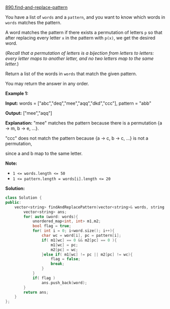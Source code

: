 [890.find-and-replace-pattern](https://leetcode.com/problems/find-and-replace-pattern/)  

You have a list of `words` and a `pattern`, and you want to know which words in `words` matches the pattern.

A word matches the pattern if there exists a permutation of letters `p` so that after replacing every letter `x` in the pattern with `p(x)`, we get the desired word.

(_Recall that a permutation of letters is a bijection from letters to letters: every letter maps to another letter, and no two letters map to the same letter._)

Return a list of the words in `words` that match the given pattern. 

You may return the answer in any order.

**Example 1:**

  
**Input:** words = \["abc","deq","mee","aqq","dkd","ccc"\], pattern = "abb"
  
**Output:** \["mee","aqq"\]
  
**Explanation:** "mee" matches the pattern because there is a permutation {a -> m, b -> e, ...}. 
  
"ccc" does not match the pattern because {a -> c, b -> c, ...} is not a permutation,
  
since a and b map to the same letter.

**Note:**

*   `1 <= words.length <= 50`
*   `1 <= pattern.length = words[i].length <= 20`  



**Solution:**  

```cpp
class Solution {
public:
    vector<string> findAndReplacePattern(vector<string>& words, string pattern) {
        vector<string> ans;
        for( auto &word: words){
            unordered_map<int, int> m1,m2;
            bool flag = true;
            for( int i = 0; i<word.size(); i++){
                char wc = word[i], pc = pattern[i];
                if( m1[wc] == 0 && m2[pc] == 0 ){
                    m1[wc] = pc;
                    m2[pc] = wc;
                }else if( m1[wc] != pc || m2[pc] != wc){
                    flag = false;
                    break;
                }
            }
            if( flag )
                ans.push_back(word);
        }
        return ans;
    }
};
```
      